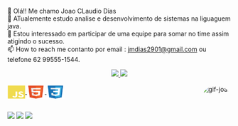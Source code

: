 👋 Olá!! Me chamo Joao CLaudio Dias <br>
🌱 ATualemente estudo analise e desenvolvimento de sistemas na liguaguem java.<br>
💞️ Estou interessado em participar de uma equipe para somar no time assim atigindo o sucesso.<br>
📫 How to reach me contanto por email : jmdias2901@gmail.com ou telefone 62 99555-1544.<br>

<div align="center">
  <a href="https://github.com/joaodiasft">
  <img height="180em" src="https://github-readme-stats.vercel.app/api?username=joaodiasft&show_icons=true&theme=dark&include_all_commits=true&count_private=true"/>
  <img height="180em" src="https://github-readme-stats.vercel.app/api/top-langs/?username=joaodiasft&layout=compact&langs_count=7&theme=dark"/>
</div>
  
 <div style="display: inline_block"><br>
  <img align="center" alt="Linguaguem-Js" height="30" width="40" src="https://raw.githubusercontent.com/devicons/devicon/master/icons/javascript/javascript-plain.svg">
  <img align="center" alt="Linguaguem-HTML" height="30" width="40" src="https://raw.githubusercontent.com/devicons/devicon/master/icons/html5/html5-original.svg">
  <img align="center" alt="Linguaguem-CSS" height="30" width="40" src="https://raw.githubusercontent.com/devicons/devicon/master/icons/css3/css3-original.svg">
  <img align="right" alt="gif-joao" height="150" style="border-radius:50px;" src="">
 </div>
 
  ##
  
  <div> 
  <a href="https://instagram.com/joaocllaudio" target="_blank"><img src="https://img.shields.io/badge/-Instagram-%23E4405F?style=for-the-badge&logo=instagram&logoColor=white" target="_blank"></a>
  <a href = "jmdias2901@gmail.com"><img src="https://img.shields.io/badge/-Gmail-%23333?style=for-the-badge&logo=gmail&logoColor=white" target="_blank"></a>
  <a href="https://www.linkedin.com/in/#" target="_blank"><img src="https://img.shields.io/badge/-LinkedIn-%230077B5?style=for-the-badge&logo=linkedin&logoColor=white" target="_blank"></a> 
 
   
</div>
